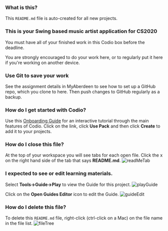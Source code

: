 ### What is this?
This `README.md` file is auto-created for all new projects.

### This is your Swing based music artist application for CS2020
You must have all of your finished work in this Codio box before the deadline. 

You are strongly encouraged to do your work here, or to regularly put it here if you're working on another device.

### Use Git to save your work
See the assignment details in MyAberdeen to see how to set up a GitHub repo, which you clone to here. Then push changes to GitHub regularly as a backup.

### How do I get started with Codio?
Use this [Onboarding Guide](https://codio.com/home/starter-packs/2ae8501b-e5f7-4b07-8e9f-adb155fc6d10) for an interactive tutorial through the main features of Codio. Click on the link, click **Use Pack** and then click **Create** to add it to your projects.

### How do I close this file?
At the top of your workspace you will see tabs for each open file. Click the x on the right hand side of the tab that says **README.md**.
![readMeTab](https://global.codio.com/platform/readme.resources/readMeTab.png)

### I expected to see or edit learning materials.
Select **Tools->Guide->Play** to view the Guide for this project.
![playGuide](https://global.codio.com/platform/readme.resources/playGuide.png)

Click on the **Open Guides Editor** icon to edit the Guide.
![guideEdit](https://global.codio.com/platform/readme.resources/guideEdit.png)

### How do I delete this file?
To delete this `README.md` file, right-click (ctrl-click on a Mac) on the file name in the file list.
![fileTree](https://global.codio.com/platform/readme.resources/fileTree.png)
